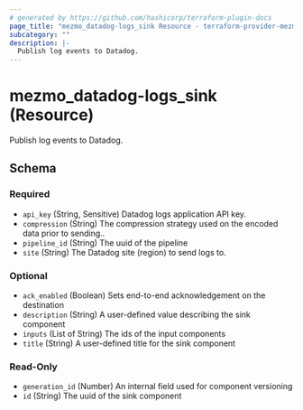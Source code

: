 ```yaml
---
# generated by https://github.com/hashicorp/terraform-plugin-docs
page_title: "mezmo_datadog-logs_sink Resource - terraform-provider-mezmo"
subcategory: ""
description: |-
  Publish log events to Datadog.
---
```


# mezmo_datadog-logs_sink (Resource)

Publish log events to Datadog.



<!-- schema generated by tfplugindocs -->
## Schema

### Required

- `api_key` (String, Sensitive) Datadog logs application API key.
- `compression` (String) The compression strategy used on the encoded data prior to sending..
- `pipeline_id` (String) The uuid of the pipeline
- `site` (String) The Datadog site (region) to send logs to.

### Optional

- `ack_enabled` (Boolean) Sets end-to-end acknowledgement on the destination
- `description` (String) A user-defined value describing the sink component
- `inputs` (List of String) The ids of the input components
- `title` (String) A user-defined title for the sink component

### Read-Only

- `generation_id` (Number) An internal field used for component versioning
- `id` (String) The uuid of the sink component


